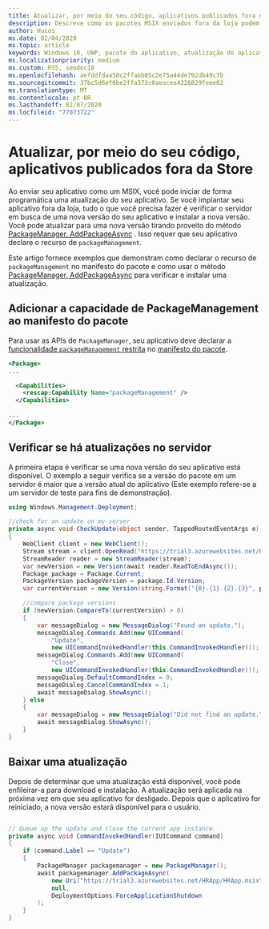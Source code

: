 ```yaml
---
title: Atualizar, por meio do seu código, aplicativos publicados fora da Store
description: Descreve como os pacotes MSIX enviados fora da loja podem ser atualizados por desenvolvedores em código.
author: Huios
ms.date: 02/04/2020
ms.topic: article
keywords: Windows 10, UWP, pacote do aplicativo, atualização do aplicativo, MSIX, appx
ms.localizationpriority: medium
ms.custom: RS5, seodec18
ms.openlocfilehash: aefddfdaa50c2ffabb05c2e75a44de792db49c7b
ms.sourcegitcommit: 37bc5d6ef6be2ffa373c0aeacea4226829feee02
ms.translationtype: MT
ms.contentlocale: pt-BR
ms.lasthandoff: 02/07/2020
ms.locfileid: "77073722"
---
```

# <a name="update-non-store-published-apps-from-your-code"></a>Atualizar, por meio do seu código, aplicativos publicados fora da Store

Ao enviar seu aplicativo como um MSIX, você pode iniciar de forma programática uma atualização do seu aplicativo. Se você implantar seu aplicativo fora da loja, tudo o que você precisa fazer é verificar o servidor em busca de uma nova versão do seu aplicativo e instalar a nova versão. Você pode atualizar para uma nova versão tirando proveito do método [PackageManager. AddPackageAsync](https://docs.microsoft.com/uwp/api/windows.management.deployment.packagemanager.addpackageasync) . Isso requer que seu aplicativo declare o recurso de `packageManagement`.

Este artigo fornece exemplos que demonstram como declarar o recurso de `packageManagement` no manifesto do pacote e como usar o método [PackageManager. AddPackageAsync](https://docs.microsoft.com/uwp/api/windows.management.deployment.packagemanager.addpackageasync) para verificar e instalar uma atualização.

## <a name="add-the-packagemanagement-capability-to-your-package-manifest"></a>Adicionar a capacidade de PackageManagement ao manifesto do pacote

Para usar as APIs de `PackageManager`, seu aplicativo deve declarar a [funcionalidade `packageManagement` restrita](https://docs.microsoft.com/windows/uwp/packaging/app-capability-declarations#restricted-capabilities) no [manifesto do pacote](https://docs.microsoft.com/uwp/schemas/appxpackage/appx-package-manifest).

```xml
<Package>
...

  <Capabilities>
    <rescap:Capability Name="packageManagement" />
  </Capabilities>
  
...
</Package>
```

## <a name="check-for-updates-on-your-server"></a>Verificar se há atualizações no servidor

A primeira etapa é verificar se uma nova versão do seu aplicativo está disponível. O exemplo a seguir verifica se a versão do pacote em um servidor é maior que a versão atual do aplicativo (Este exemplo refere-se a um servidor de teste para fins de demonstração).

```csharp
using Windows.Management.Deployment;

//check for an update on my server
private async void CheckUpdate(object sender, TappedRoutedEventArgs e)
{
    WebClient client = new WebClient();
    Stream stream = client.OpenRead("https://trial3.azurewebsites.net/HRApp/Version.txt");
    StreamReader reader = new StreamReader(stream);
    var newVersion = new Version(await reader.ReadToEndAsync());
    Package package = Package.Current;
    PackageVersion packageVersion = package.Id.Version;
    var currentVersion = new Version(string.Format("{0}.{1}.{2}.{3}", packageVersion.Major, packageVersion.Minor, packageVersion.Build, packageVersion.Revision));

    //compare package versions
    if (newVersion.CompareTo(currentVersion) > 0)
    {
        var messageDialog = new MessageDialog("Found an update.");
        messageDialog.Commands.Add(new UICommand(
            "Update",
            new UICommandInvokedHandler(this.CommandInvokedHandler)));
        messageDialog.Commands.Add(new UICommand(
            "Close",
            new UICommandInvokedHandler(this.CommandInvokedHandler)));
        messageDialog.DefaultCommandIndex = 0;
        messageDialog.CancelCommandIndex = 1;
        await messageDialog.ShowAsync();
    } else
    {
        var messageDialog = new MessageDialog("Did not find an update.");
        await messageDialog.ShowAsync();
    }
}
```

## <a name="download-an-update"></a>Baixar uma atualização

Depois de determinar que uma atualização está disponível, você pode enfileirar-a para download e instalação. A atualização será aplicada na próxima vez em que seu aplicativo for desligado. Depois que o aplicativo for reiniciado, a nova versão estará disponível para o usuário.

```csharp

// Queue up the update and close the current app instance.
private async void CommandInvokedHandler(IUICommand command)
{
    if (command.Label == "Update")
    {
        PackageManager packagemanager = new PackageManager();
        await packagemanager.AddPackageAsync(
            new Uri("https://trial3.azurewebsites.net/HRApp/HRApp.msix"),
            null,
            DeploymentOptions.ForceApplicationShutdown
        );
    }
}
```
